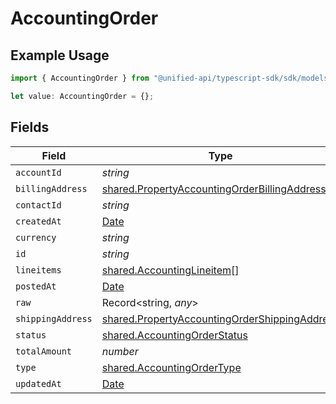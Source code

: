 # AccountingOrder

## Example Usage

```typescript
import { AccountingOrder } from "@unified-api/typescript-sdk/sdk/models/shared";

let value: AccountingOrder = {};
```

## Fields

| Field                                                                                                                 | Type                                                                                                                  | Required                                                                                                              | Description                                                                                                           |
| --------------------------------------------------------------------------------------------------------------------- | --------------------------------------------------------------------------------------------------------------------- | --------------------------------------------------------------------------------------------------------------------- | --------------------------------------------------------------------------------------------------------------------- |
| `accountId`                                                                                                           | *string*                                                                                                              | :heavy_minus_sign:                                                                                                    | N/A                                                                                                                   |
| `billingAddress`                                                                                                      | [shared.PropertyAccountingOrderBillingAddress](../../../sdk/models/shared/propertyaccountingorderbillingaddress.md)   | :heavy_minus_sign:                                                                                                    | N/A                                                                                                                   |
| `contactId`                                                                                                           | *string*                                                                                                              | :heavy_minus_sign:                                                                                                    | N/A                                                                                                                   |
| `createdAt`                                                                                                           | [Date](https://developer.mozilla.org/en-US/docs/Web/JavaScript/Reference/Global_Objects/Date)                         | :heavy_minus_sign:                                                                                                    | N/A                                                                                                                   |
| `currency`                                                                                                            | *string*                                                                                                              | :heavy_minus_sign:                                                                                                    | N/A                                                                                                                   |
| `id`                                                                                                                  | *string*                                                                                                              | :heavy_minus_sign:                                                                                                    | N/A                                                                                                                   |
| `lineitems`                                                                                                           | [shared.AccountingLineitem](../../../sdk/models/shared/accountinglineitem.md)[]                                       | :heavy_minus_sign:                                                                                                    | N/A                                                                                                                   |
| `postedAt`                                                                                                            | [Date](https://developer.mozilla.org/en-US/docs/Web/JavaScript/Reference/Global_Objects/Date)                         | :heavy_minus_sign:                                                                                                    | N/A                                                                                                                   |
| `raw`                                                                                                                 | Record<string, *any*>                                                                                                 | :heavy_minus_sign:                                                                                                    | N/A                                                                                                                   |
| `shippingAddress`                                                                                                     | [shared.PropertyAccountingOrderShippingAddress](../../../sdk/models/shared/propertyaccountingordershippingaddress.md) | :heavy_minus_sign:                                                                                                    | N/A                                                                                                                   |
| `status`                                                                                                              | [shared.AccountingOrderStatus](../../../sdk/models/shared/accountingorderstatus.md)                                   | :heavy_minus_sign:                                                                                                    | N/A                                                                                                                   |
| `totalAmount`                                                                                                         | *number*                                                                                                              | :heavy_minus_sign:                                                                                                    | N/A                                                                                                                   |
| `type`                                                                                                                | [shared.AccountingOrderType](../../../sdk/models/shared/accountingordertype.md)                                       | :heavy_minus_sign:                                                                                                    | N/A                                                                                                                   |
| `updatedAt`                                                                                                           | [Date](https://developer.mozilla.org/en-US/docs/Web/JavaScript/Reference/Global_Objects/Date)                         | :heavy_minus_sign:                                                                                                    | N/A                                                                                                                   |